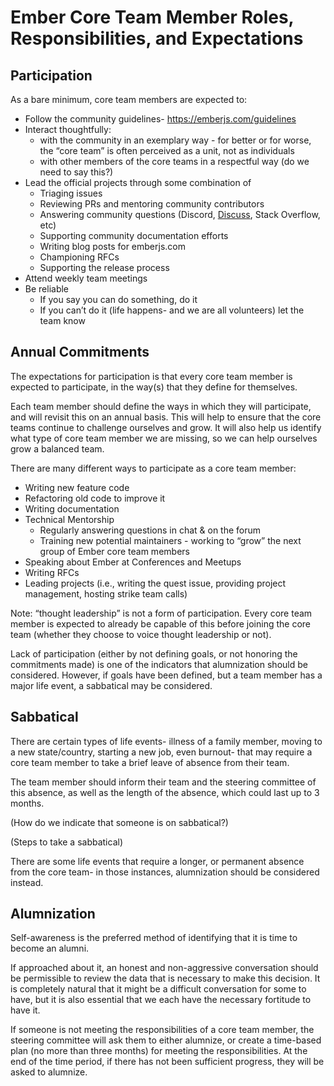 # Ember Core Team Member Roles, Responsibilities, and Expectations

## Participation

As a bare minimum, core team members are expected to:

- Follow the community guidelines- https://emberjs.com/guidelines 
- Interact thoughtfully:
    - with the community in an exemplary way - for better or for worse, the “core team” is often perceived as a unit, not as individuals
    - with other members of the core teams in a respectful way (do we need to say this?)
- Lead the official projects through some combination of
    - Triaging issues
    - Reviewing PRs and mentoring community contributors
    - Answering community questions (Discord, [Discuss](https://discuss.emberjs.com/), Stack Overflow, etc)
    - Supporting community documentation efforts
    - Writing blog posts for emberjs.com
    - Championing RFCs
    - Supporting the release process
- Attend weekly team meetings
- Be reliable
    - If you say you can do something, do it
    - If you can’t do it (life happens- and we are all volunteers) let the team know


## Annual Commitments

The expectations for participation is that every core team member is expected to participate, in the way(s) that they define for themselves. 

Each team member should define the ways in which they will participate, and will revisit this on an annual basis. This will help to ensure that the core teams continue to challenge ourselves and grow. It will also help us identify what type of core team member we are missing, so we can help ourselves grow a balanced team. 

There are many different ways to participate as a core team member:

- Writing new feature code
- Refactoring old code to improve it
- Writing documentation
- Technical Mentorship
    - Regularly answering questions in chat & on the forum
    - Training new potential maintainers - working to “grow” the next group of Ember core team members
- Speaking about Ember at Conferences and Meetups
- Writing RFCs
- Leading projects (i.e., writing the quest issue, providing project management, hosting strike team calls)

Note: “thought leadership” is not a form of participation. Every core team member is expected to already be capable of this before joining the core team (whether they choose to voice thought leadership or not).  

Lack of participation (either by not defining goals, or not honoring the commitments made) is one of the indicators that alumnization should be considered. However, if goals have been defined, but a team member has a major life event, a sabbatical may be considered. 

## Sabbatical

There are certain types of life events- illness of a family member, moving to a new state/country, starting a new job, even burnout- that may require a core team member to take a brief leave of absence from their team. 

The team member should inform their team and the steering committee of this absence, as well as the length of the absence, which could last up to 3 months. 

(How do we indicate that someone is on sabbatical?) 

(Steps to take a sabbatical)

There are some life events that require a longer, or permanent absence from the core team- in those instances, alumnization should be considered instead.  

## Alumnization

Self-awareness is the preferred method of identifying that it is time to become an alumni. 

If approached about it, an honest and non-aggressive conversation should be permissible to review the data that is necessary to make this decision. It is completely natural that it might be a difficult conversation for some to have, but it is also essential that we each have the necessary fortitude to have it.

If someone is not meeting the responsibilities of a core team member, the steering committee will ask them to either alumnize, or create a time-based plan (no more than three months) for meeting the responsibilities. At the end of the time period, if there has not been sufficient progress, they will be asked to alumnize. 
